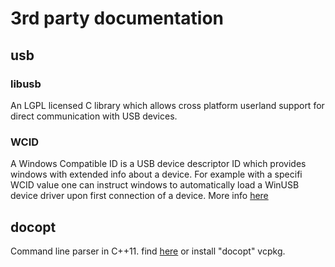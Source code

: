 # 3rd party documentation

## usb
### libusb
An LGPL licensed C library which allows cross platform userland support for direct communication with USB devices. 

### WCID
A Windows Compatible ID is a USB device descriptor ID which provides windows with extended info about a device. For example with a specifi WCID value one can instruct windows to automatically load a WinUSB device driver upon first connection of a device. More info [here](https://github.com/pbatard/libwdi/wiki/WCID-Devices)

## docopt
Command line parser in C++11. find [here](https://github.com/docopt/docopt.cpp) or install "docopt" vcpkg. 
